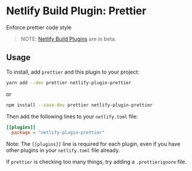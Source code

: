 # Netlify Build Plugin: Prettier

Enforce prettier code style

> NOTE: [Netlify Build Plugins](https://docs.netlify.com/configure-builds/plugins/?utm_source=github&utm_medium=netlify-plugin-gatsby-cache-jl&utm_campaign=devex) are in beta.

## Usage

To install, add `prettier` and this plugin to your project:

```zsh
yarn add --dev prettier netlify-plugin-prettier
```

or

```zsh
npm install --save-dev prettier netlify-plugin-prettier
```

Then add the following lines to your `netlify.toml` file:

```toml
[[plugins]]
  package = "netlify-plugin-prettier"
```

Note: The `[[plugins]]` line is required for each plugin, even if you have other plugins in your `netlify.toml` file already.

If `prettier` is checking too many things, try adding a `.prettierignore` file.
